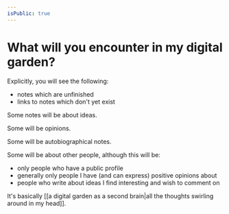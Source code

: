 ```yaml
---
isPublic: true
---
```


# What will you encounter in my digital garden?

Explicitly, you will see the following:
- notes which are unfinished
- links to notes which don't yet exist

Some notes will be about ideas.

Some will be opinions.

Some will be autobiographical notes.

Some will be about other people, although this will be:
- only people who have a public profile
- generally only people I have (and can express) positive opinions about
- people who write about ideas I find interesting and wish to comment on

It's basically [[a digital garden as a second brain|all the thoughts swirling around in my head]].
